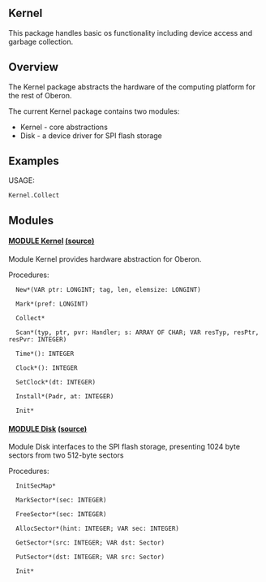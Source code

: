 ## Kernel
This package handles basic os functionality including device access and garbage collection.


## Overview
The Kernel package abstracts the hardware of the computing platform for the rest of Oberon.

The current Kernel package contains two modules:
* Kernel - core abstractions
* Disk - a device driver for SPI flash storage

## Examples

USAGE:
```
Kernel.Collect 
```

## Modules

#### [MODULE Kernel](https://github.com/io-core/doc/blob/main/Kernel/Kernel.Mod) [(source)](https://github.com/io-core/Kernel/blob/main/Kernel.Mod)
Module Kernel provides hardware abstraction for Oberon.


Procedures:
```
  New*(VAR ptr: LONGINT; tag, len, elemsize: LONGINT)

  Mark*(pref: LONGINT)

  Collect*

  Scan*(typ, ptr, pvr: Handler; s: ARRAY OF CHAR; VAR resTyp, resPtr, resPvr: INTEGER)

  Time*(): INTEGER

  Clock*(): INTEGER

  SetClock*(dt: INTEGER)

  Install*(Padr, at: INTEGER)

  Init*

```


#### [MODULE Disk](https://github.com/io-core/doc/blob/main/Kernel/Disk.Mod) [(source)](https://github.com/io-core/Kernel/blob/main/Disk.Mod)
Module Disk interfaces to the SPI flash storage, presenting 1024 byte sectors from two 512-byte sectors


Procedures:
```
  InitSecMap*

  MarkSector*(sec: INTEGER)

  FreeSector*(sec: INTEGER)

  AllocSector*(hint: INTEGER; VAR sec: INTEGER)

  GetSector*(src: INTEGER; VAR dst: Sector)

  PutSector*(dst: INTEGER; VAR src: Sector)

  Init*

```
